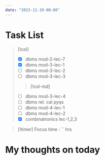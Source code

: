 ```yaml
---
date: "2023-11-19-08:00"
---
```


# Task List
> [!col]
> - [x] dbms mod-2-lec-7
> - [x] dbms mod-3-lec-1
> - [ ] dbms mod-3-lec-2
> - [ ] dbms mod-3-lec-3
> 
>> [!col-md] 
> - [ ] dbms mod-3-lec-4
> - [ ] dbms rel. cal pyqs
> - [ ] dbms mod-4-lec-1
> - [ ] dbms mod-4-lec-2
> - [x] combinatronics lec-1,2,3

> [!timer] Focus time : `` hrs

# My thoughts on today


